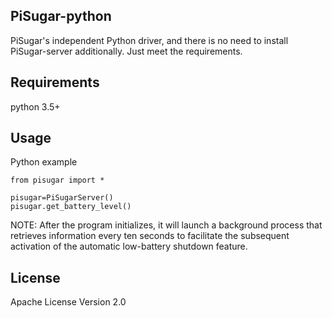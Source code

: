 ## PiSugar-python
PiSugar's independent Python driver, and there is no need to install PiSugar-server additionally. Just meet the requirements.

## Requirements

python 3.5+

## Usage

Python example

    from pisugar import *
    
    pisugar=PiSugarServer()
    pisugar.get_battery_level()  

NOTE: After the program initializes, it will launch a background process that retrieves information every ten seconds to facilitate the subsequent activation of the automatic low-battery shutdown feature.

## License

Apache License Version 2.0